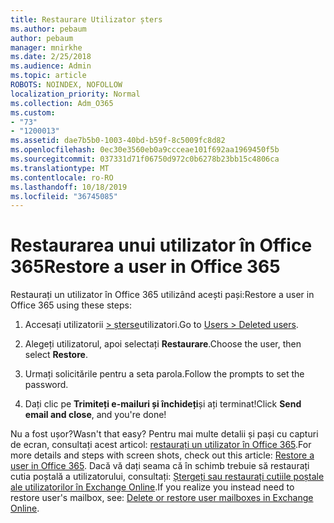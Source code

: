 ```yaml
---
title: Restaurare Utilizator șters
ms.author: pebaum
author: pebaum
manager: mnirkhe
ms.date: 2/25/2018
ms.audience: Admin
ms.topic: article
ROBOTS: NOINDEX, NOFOLLOW
localization_priority: Normal
ms.collection: Adm_O365
ms.custom:
- "73"
- "1200013"
ms.assetid: dae7b5b0-1003-40bd-b59f-8c5009fc8d82
ms.openlocfilehash: 0ec30e3560eb0a9ccceae101f692aa1969450f5b
ms.sourcegitcommit: 037331d71f06750d972c0b6278b23bb15c4806ca
ms.translationtype: MT
ms.contentlocale: ro-RO
ms.lasthandoff: 10/18/2019
ms.locfileid: "36745085"
---
```

# <a name="restore-a-user-in-office-365"></a><span data-ttu-id="84e15-102">Restaurarea unui utilizator în Office 365</span><span class="sxs-lookup"><span data-stu-id="84e15-102">Restore a user in Office 365</span></span>

<span data-ttu-id="84e15-103">Restaurați un utilizator în Office 365 utilizând acești pași:</span><span class="sxs-lookup"><span data-stu-id="84e15-103">Restore a user in Office 365 using these steps:</span></span>
  
1. <span data-ttu-id="84e15-104">Accesați utilizatorii [ \> șterse](https://admin.microsoft.com/adminportal/home#/deletedusers)utilizatori.</span><span class="sxs-lookup"><span data-stu-id="84e15-104">Go to [Users \> Deleted users](https://admin.microsoft.com/adminportal/home#/deletedusers).</span></span>

2. <span data-ttu-id="84e15-105">Alegeți utilizatorul, apoi selectați **Restaurare**.</span><span class="sxs-lookup"><span data-stu-id="84e15-105">Choose the user, then select **Restore**.</span></span>

3. <span data-ttu-id="84e15-106">Urmați solicitările pentru a seta parola.</span><span class="sxs-lookup"><span data-stu-id="84e15-106">Follow the prompts to set the password.</span></span>

4. <span data-ttu-id="84e15-107">Dați clic pe **Trimiteți e-mailuri și închideți**și ați terminat!</span><span class="sxs-lookup"><span data-stu-id="84e15-107">Click **Send email and close**, and you're done!</span></span>

<span data-ttu-id="84e15-108">Nu a fost ușor?</span><span class="sxs-lookup"><span data-stu-id="84e15-108">Wasn't that easy?</span></span> <span data-ttu-id="84e15-109">Pentru mai multe detalii și pași cu capturi de ecran, consultați acest articol: [restaurați un utilizator în Office 365](https://docs.microsoft.com/office365/admin/add-users/restore-user).</span><span class="sxs-lookup"><span data-stu-id="84e15-109">For more details and steps with screen shots, check out this article: [Restore a user in Office 365](https://docs.microsoft.com/office365/admin/add-users/restore-user).</span></span> <span data-ttu-id="84e15-110">Dacă vă dați seama că în schimb trebuie să restaurați cutia poștală a utilizatorului, consultați: [Ștergeți sau restaurați cutiile poștale ale utilizatorilor în Exchange Online](https://docs.microsoft.com/exchange/recipients-in-exchange-online/delete-or-restore-mailboxes).</span><span class="sxs-lookup"><span data-stu-id="84e15-110">If you realize you instead need to restore user's mailbox, see: [Delete or restore user mailboxes in Exchange Online](https://docs.microsoft.com/exchange/recipients-in-exchange-online/delete-or-restore-mailboxes).</span></span>
